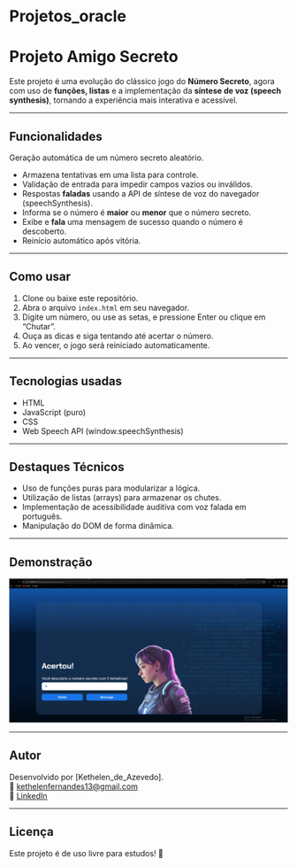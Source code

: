 # Projetos_oracle

# Projeto Amigo Secreto

Este projeto é uma evolução do clássico jogo do **Número Secreto**, agora com uso de **funções, listas** e a implementação da **síntese de voz (speech synthesis)**, tornando a experiência mais interativa e acessível.

---

## **Funcionalidades**

Geração automática de um número secreto aleatório.
-  Armazena tentativas em uma lista para controle.
-  Validação de entrada para impedir campos vazios ou inválidos.
-  Respostas **faladas** usando a API de síntese de voz do navegador (speechSynthesis).
-  Informa se o número é **maior** ou **menor** que o número secreto.
-  Exibe e **fala** uma mensagem de sucesso quando o número é descoberto.
-  Reinício automático após vitória.
---

## **Como usar**

1. Clone ou baixe este repositório.  
2. Abra o arquivo `index.html` em seu navegador.  
3. Digite um número, ou use as setas, e pressione Enter ou clique em “Chutar”.
4. Ouça as dicas e siga tentando até acertar o número.
5. Ao vencer, o jogo será reiniciado automaticamente.
---

## **Tecnologias usadas**

- HTML
- JavaScript (puro)
- CSS
- Web Speech API  (window.speechSynthesis)

---

## **Destaques Técnicos** 
- Uso de funções puras para modularizar a lógica.
- Utilização de listas (arrays) para armazenar os chutes.
- Implementação de acessibilidade auditiva com voz falada em português.
- Manipulação do DOM de forma dinâmica.

---

## **Demonstração**

![alt text](image.png)

---

## **Autor**

Desenvolvido por [Kethelen_de_Azevedo].  
📧 kethelenfernandes13@gmail.com  
🔗 [LinkedIn](https://www.linkedin.com/in/kethelendeazevedo)

---

## **Licença**

Este projeto é de uso livre para estudos! 🎉
